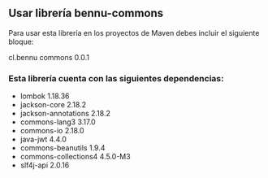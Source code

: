 ## Usar librería bennu-commons

Para usar esta librería en los proyectos de Maven debes incluir el siguiente bloque:

<dependency>
    <groupId>cl.bennu</groupId>
    <artifactId>commons</artifactId>
    <version>0.0.1</version>
</dependency>

### Esta librería cuenta con las siguientes dependencias:

- lombok 1.18.36
- jackson-core 2.18.2
- jackson-annotations 2.18.2
- commons-lang3 3.17.0
- commons-io 2.18.0
- java-jwt 4.4.0
- commons-beanutils 1.9.4
- commons-collections4 4.5.0-M3
- slf4j-api 2.0.16